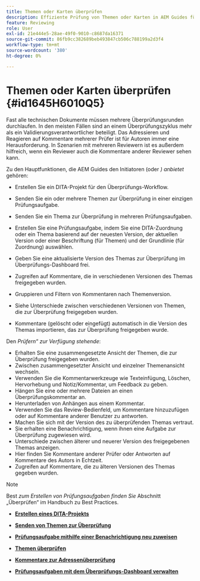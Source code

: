 ```yaml
---
title: Themen oder Karten überprüfen
description: Effiziente Prüfung von Themen oder Karten in AEM Guides für eine reibungslose Inhaltsbewertung. Kenntnis der Funktionen für Autoren und Prüfer in AEM Guides.
feature: Reviewing
role: User
exl-id: 21e444e5-28ae-49f0-9010-c8687da16371
source-git-commit: 86fb9cc382689beb493847cb506c788199a2d3f4
workflow-type: tm+mt
source-wordcount: '380'
ht-degree: 0%

---
```


# Themen oder Karten überprüfen {#id1645H6010Q5}

Fast alle technischen Dokumente müssen mehrere Überprüfungsrunden durchlaufen. In den meisten Fällen sind an einem Überprüfungszyklus mehr als ein Validierungsverantwortlicher beteiligt. Das Adressieren und Reagieren auf Kommentare mehrerer Prüfer ist für Autoren immer eine Herausforderung. In Szenarien mit mehreren Reviewern ist es außerdem hilfreich, wenn ein Reviewer auch die Kommentare anderer Reviewer sehen kann.

Zu den Hauptfunktionen, die AEM Guides den Initiatoren (oder *) anbietet* gehören:

- Erstellen Sie ein DITA-Projekt für den Überprüfungs-Workflow.
- Senden Sie ein oder mehrere Themen zur Überprüfung in einer einzigen Prüfungsaufgabe.

- Senden Sie ein Thema zur Überprüfung in mehreren Prüfungsaufgaben.

- Erstellen Sie eine Prüfungsaufgabe, indem Sie eine DITA-Zuordnung oder ein Thema basierend auf der neuesten Version, der aktuellen Version oder einer Beschriftung \(für Themen\) und der Grundlinie \(für Zuordnung\) auswählen.

- Geben Sie eine aktualisierte Version des Themas zur Überprüfung im Überprüfungs-Dashboard frei.

- Zugreifen auf Kommentare, die in verschiedenen Versionen des Themas freigegeben wurden.

- Gruppieren und Filtern von Kommentaren nach Themenversion.

- Siehe Unterschiede zwischen verschiedenen Versionen von Themen, die zur Überprüfung freigegeben wurden.

- Kommentare (gelöscht oder eingefügt\) automatisch in die Version des Themas importieren, das zur Überprüfung freigegeben wurde.


Den *Prüfern“ zur Verfügung stehende*:

- Erhalten Sie eine zusammengesetzte Ansicht der Themen, die zur Überprüfung freigegeben wurden.
- Zwischen zusammengesetzter Ansicht und einzelner Themenansicht wechseln.
- Verwenden Sie die Kommentarwerkzeuge wie Texteinfügung, Löschen, Hervorhebung und Notiz/Kommentar, um Feedback zu geben.
- Hängen Sie eine oder mehrere Dateien an einen Überprüfungskommentar an.
- Herunterladen von Anhängen aus einem Kommentar.
- Verwenden Sie das Review-Bedienfeld, um Kommentare hinzuzufügen oder auf Kommentare anderer Benutzer zu antworten.
- Machen Sie sich mit der Version des zu überprüfenden Themas vertraut.
- Sie erhalten eine Benachrichtigung, wenn ihnen eine Aufgabe zur Überprüfung zugewiesen wird.
- Unterschiede zwischen älterer und neuerer Version des freigegebenen Themas anzeigen.
- Hier finden Sie Kommentare anderer Prüfer oder Antworten auf Kommentare des Autors in Echtzeit.
- Zugreifen auf Kommentare, die zu älteren Versionen des Themas gegeben wurden.

>[!NOTE]
>
> Best *zum Erstellen von Prüfungsaufgaben finden Sie* Abschnitt „Überprüfen“ im Handbuch zu Best Practices.

- **[Erstellen eines DITA-Projekts](authoring-create-dita-project.md)**

- **[Senden von Themen zur Überprüfung](review-send-topics-for-review.md)**

- **[Prüfungsaufgabe mithilfe einer Benachrichtigung neu zuweisen](reassign-review-using-notification.md)**

- **[Themen überprüfen](review-topics.md)**

- **[Kommentare zur Adressenüberprüfung](review-address-review-comments.md)**

- **[Prüfungsaufgaben mit dem Überprüfungs-Dashboard verwalten](review-manage-tasks-review-dashboard.md)**
